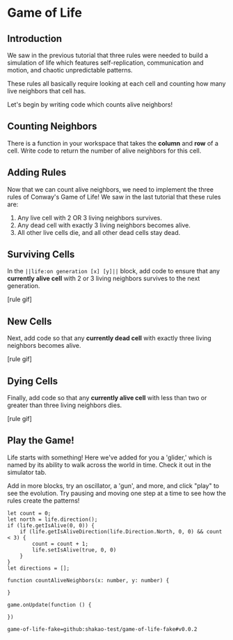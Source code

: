# Game of Life

## Introduction

We saw in the previous tutorial that three rules were needed to 
build a simulation of life which features self-replication, 
communication and motion, and chaotic unpredictable patterns. 

These rules all basically require looking at each cell and 
counting how many live neighbors that cell has. 

Let's begin by writing code which counts alive neighbors! 

## Counting Neighbors

There is a function in your workspace that takes the **column** 
and **row** of a cell. Write code to return the number of alive 
neighbors for this cell.

## Adding Rules

Now that we can count alive neighbors, we need to implement the 
three rules of Conway's Game of Life! We saw in the last tutorial 
that these rules are: 

1. Any live cell with 2 OR 3 living neighbors survives. 
2. Any dead cell with exactly 3 living neighbors becomes alive. 
3. All other live cells die, and all other dead cells stay dead. 

## Surviving Cells 

In the `||life:on generation [x] [y]||` block, add code to
ensure that any **currently alive cell** with 2 or 3 living 
neighbors survives to the next generation. 

[rule gif]

## New Cells

Next, add code so that any **currently dead cell** with exactly
three living neighbors becomes alive.

[rule gif]

## Dying Cells

Finally, add code so that any **currently alive cell** with less 
than two or greater than three living neighbors dies.  

[rule gif]

## Play the Game! 

Life starts with something! Here we've added for you a 'glider,' 
which is named by its ability to walk across the world in time. 
Check it out in the simulator tab.

Add in more blocks, try an oscillator, a 'gun', and more, and click 
"play" to see the evolution. Try pausing and moving one step at a 
time to see how the rules create the patterns! 


```ghost
let count = 0;
let north = life.direction();
if (life.getIsAlive(0, 0)) {
    if (life.getIsAliveDirection(life.Direction.North, 0, 0) && count < 3) {
        count = count + 1;
        life.setIsAlive(true, 0, 0)
    }
}
let directions = [];
```

```template
function countAliveNeighbors(x: number, y: number) {

}

game.onUpdate(function () {
	
})
```

```package
game-of-life-fake=github:shakao-test/game-of-life-fake#v0.0.2
```